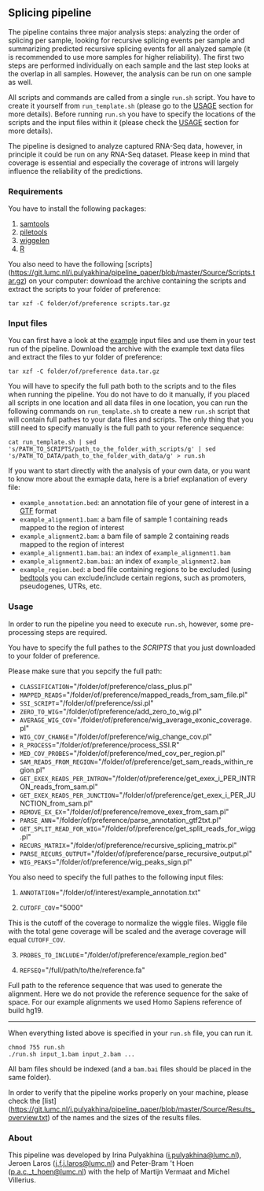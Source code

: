 Splicing pipeline
--------------------------------------

The pipeline contains three major analysis steps: analyzing the order of
splicing per sample, looking for recursive splicing events per sample and
summarizing predicted recursive splicing events for all analyzed sample (it is
recommended to use more samples for higher reliability). The first two steps are
performed individually on each sample and the last step looks at the overlap
in all samples. However, the analysis can be run on one sample as well.

All scripts and commands are called from a single `run.sh` script. You have to
create it yourself from `run_template.sh` (please go to the [USAGE](https://git.lumc.nl/i.pulyakhina/pipeline_paper/tree/master#usage)
section for more details). Before running `run.sh` you have to specify the
locations of the scripts and the input files within it (please check the
[USAGE](https://git.lumc.nl/i.pulyakhina/pipeline_paper/tree/master#usage)
section for more details).

The pipeline is designed to analyze captured RNA-Seq data, however, in principle
it could be run on any RNA-Seq dataset. Please keep in mind that coverage is
essential and especially the coverage of introns will largely influence the
reliability of the predictions.

### Requirements

You have to install the following packages:

1. [samtools](http://samtools.sourceforge.net/)
2. [piletools](https://pypi.python.org/pypi/piletools)
3. [wiggelen](https://pypi.python.org/pypi/wiggelen)
4. [R](http://www.r-project.org/)

You also need to have the following [scripts] (https://git.lumc.nl/i.pulyakhina/pipeline_paper/blob/master/Source/Scripts.tar.gz)
on your computer: download the
archive containing the scripts and extract the scripts to your folder of
preference:

    tar xzf -C folder/of/preference scripts.tar.gz

### Input files

You can first have a look at the [example](https://git.lumc.nl/i.pulyakhina/pipeline_paper/blob/master/Source/example_data.tar.gz)
input files and use them in your test
run of the pipeline. Download the archive with the example text data files and
extract the files to yur folder of preference:

    tar xzf -C folder/of/preference data.tar.gz

You will have to specify the full path both to the scripts and to the files when
running the pipeline. You do not have to do it manually, if you placed all
scripts in one location and all data files in one location, you can run the
following commands on `run_template.sh` to create a new `run.sh` script that
will contain full pathes to your data files and scripts. The only thing that
you still need to specify manually is the full path to your reference sequence:

    cat run_template.sh | sed 's/PATH_TO_SCRIPTS/path_to_the_folder_with_scripts/g' | sed 's/PATH_TO_DATA/path_to_the_folder_with_data/g' > run.sh
    

If you want to start directly with the analysis of your own data, or you want to
know more about the exmaple data, here is a brief explanation of every file:

- `example_annotation.bed`: an annotation file of your gene of interest in a [GTF](http://www.ensembl.org/info/website/upload/gff.html) format
- `example_alignment1.bam`:  a bam file of sample 1 containing reads mapped to the region of interest
- `example_alignment2.bam`:  a bam file of sample 2 containing reads mapped to the region of interest
- `example_alignment1.bam.bai`: an index of `example_alignment1.bam`
- `example_alignment2.bam.bai`: an index of `example_alignment2.bam`
- `example_region.bed`: a bed file containing regions to be excluded (using [bedtools](http://bedtools.readthedocs.org/en/latest/)
you can exclude/include certain regions, such as promoters, pseudogenes, UTRs, etc.

### Usage

In order to run the pipeline you need to execute `run.sh`, however, some
pre-processing steps are required.

You have to specify the full pathes to the *SCRIPTS* that you just downloaded
to your folder of preference.

Please make sure that you sepcify the full path:

- `CLASSIFICATION`="/folder/of/preference/class_plus.pl"
- `MAPPED_READS`="/folder/of/preference/mapped_reads_from_sam_file.pl"
- `SSI_SCRIPT`="/folder/of/preference/ssi.pl"
- `ZERO_TO_WIG`="/folder/of/preference/add_zero_to_wig.pl"
- `AVERAGE_WIG_COV`="/folder/of/preference/wig_average_exonic_coverage.pl"
- `WIG_COV_CHANGE`="/folder/of/preference/wig_change_cov.pl"
- `R_PROCESS`="/folder/of/preference/process_SSI.R"
- `MED_COV_PROBES`="/folder/of/preference/med_cov_per_region.pl"
- `SAM_READS_FROM_REGION`="/folder/of/preference/get_sam_reads_within_region.pl"
- `GET_EXEX_READS_PER_INTRON`="/folder/of/preference/get_exex_i_PER_INTRON_reads_from_sam.pl"
- `GET_EXEX_READS_PER_JUNCTION`="/folder/of/preference/get_exex_i_PER_JUNCTION_from_sam.pl"
- `REMOVE_EX_EX`="/folder/of/preference/remove_exex_from_sam.pl" 
- `PARSE_ANN`="/folder/of/preference/parse_annotation_gtf2txt.pl"
- `GET_SPLIT_READ_FOR_WIG`="/folder/of/preference/get_split_reads_for_wigg.pl"
- `RECURS_MATRIX`="/folder/of/preference/recursive_splicing_matrix.pl"
- `PARSE_RECURS_OUTPUT`="/folder/of/preference/parse_recursive_output.pl"
- `WIG_PEAKS`="/folder/of/preference/wig_peaks_sign.pl"

You also need to specify the full pathes to the following input files:

1) `ANNOTATION`="/folder/of/interest/example_annotation.txt"

2) `CUTOFF_COV`="5000"

This is the cutoff of the coverage to normalize the wiggle files. Wiggle file
with the total gene coverage will be scaled and the average coverage will equal
`CUTOFF_COV`.

3) `PROBES_TO_INCLUDE`="/folder/of/preference/example_region.bed"

4) `REFSEQ`="/full/path/to/the/reference.fa"

Full path to the reference sequence that was used to generate the alignment.
Here we do not provide the reference sequence for the sake of space. For our
example alignments we used Homo Sapiens reference of build hg19.


--------------------------------------

When everything listed above is specified in your `run.sh` file, you can run
it.

    chmod 755 run.sh
    ./run.sh input_1.bam input_2.bam ...

All bam files should be indexed (and a `bam.bai` files should be placed in the
same folder).


In order to verify that the pipeline works properly on your machine, please
check the [list] (https://git.lumc.nl/i.pulyakhina/pipeline_paper/blob/master/Source/Results_overview.txt)
of the names and the sizes of the results files.


### About

This pipeline was developed by Irina Pulyakhina (i.pulyakhina@lumc.nl), Jeroen
Laros (j.f.j.laros@lumc.nl) and Peter-Bram 't Hoen (p.a.c._t_hoen@lumc.nl) with
the help of Martijn Vermaat and Michel Villerius.



